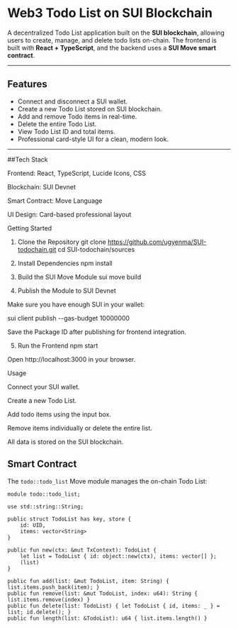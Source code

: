 # Web3 Todo List on SUI Blockchain

A decentralized Todo List application built on the **SUI blockchain**, allowing users to create, manage, and delete todo lists on-chain. The frontend is built with **React + TypeScript**, and the backend uses a **SUI Move smart contract**.

---

## Features

- Connect and disconnect a SUI wallet.
- Create a new Todo List stored on SUI blockchain.
- Add and remove Todo items in real-time.
- Delete the entire Todo List.
- View Todo List ID and total items.
- Professional card-style UI for a clean, modern look.

---
##Tech Stack

Frontend: React, TypeScript, Lucide Icons, CSS

Blockchain: SUI Devnet

Smart Contract: Move Language

UI Design: Card-based professional layout

Getting Started
1. Clone the Repository
git clone https://github.com/ugyenma/SUI-todochain.git
cd SUI-todochain/sources

2. Install Dependencies
npm install

3. Build the SUI Move Module
sui move build

4. Publish the Module to SUI Devnet

Make sure you have enough SUI in your wallet:

sui client publish --gas-budget 10000000


Save the Package ID after publishing for frontend integration.

5. Run the Frontend
npm start


Open http://localhost:3000
 in your browser.

Usage

Connect your SUI wallet.

Create a new Todo List.

Add todo items using the input box.

Remove items individually or delete the entire list.

All data is stored on the SUI blockchain.
## Smart Contract

The `todo::todo_list` Move module manages the on-chain Todo List:

```move
module todo::todo_list;

use std::string::String;

public struct TodoList has key, store {
    id: UID,
    items: vector<String>
}

public fun new(ctx: &mut TxContext): TodoList {
    let list = TodoList { id: object::new(ctx), items: vector[] };
    (list)
}

public fun add(list: &mut TodoList, item: String) { list.items.push_back(item); }
public fun remove(list: &mut TodoList, index: u64): String { list.items.remove(index) }
public fun delete(list: TodoList) { let TodoList { id, items: _ } = list; id.delete(); }
public fun length(list: &TodoList): u64 { list.items.length() }



